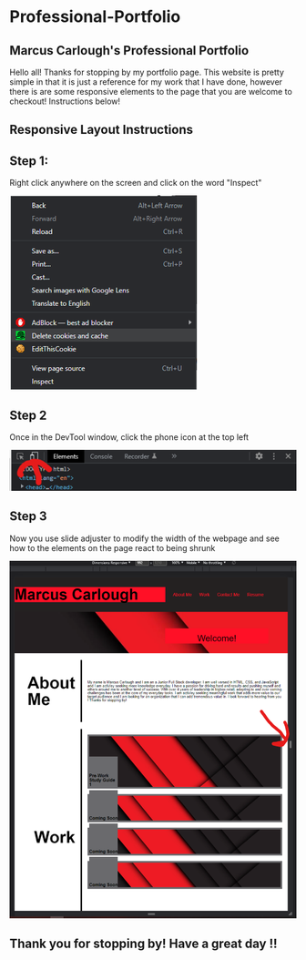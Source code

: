 # Professional-Portfolio

## Marcus Carlough's Professional Portfolio

Hello all! Thanks for stopping by my portfolio page. This website is pretty simple in that it is just a reference for my work that I have done, however there is are some responsive elements to the page that you are welcome to checkout! Instructions below!

## Responsive Layout Instructions

## Step 1:

Right click anywhere on the screen and click on the word "Inspect"

![Right click menu](/assets/images/Step%201.png)

## Step 2

Once in the DevTool window, click the phone icon at the top left

![DevTool nav bar](/assets/images/Step%202.png)

## Step 3

Now you use slide adjuster to modify the width of the webpage and see how to the elements on the page react to being shrunk 

![Slide adjuster for DevTools](/assets/images/Step%203.png)

## Thank you for stopping by! Have a great day !!
